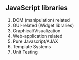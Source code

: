 ## JavaScript libraries

1. DOM (manipulation) related
2. GUI-related (Widget libraries)
3. Graphical/Visualization
4. Web-application related
5. Pure Javascript/AJAX
6. Template Systems
7. Unit Testing
